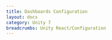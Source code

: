 ```yaml
---
title: Dashboards Configuration
layout: docs
category: Unity 7
breadcrumbs: Unity React/Configuration
---
```


